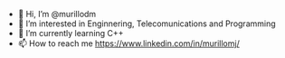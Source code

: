- 👋 Hi, I’m @murillodm
- 👀 I’m interested in Enginnering, Telecomunications and Programming
- 🌱 I’m currently learning C++
- 📫 How to reach me https://www.linkedin.com/in/murillomj/

<!---
murillodm/murillodm is a ✨ special ✨ repository because its `README.md` (this file) appears on your GitHub profile.
You can click the Preview link to take a look at your changes.
--->
